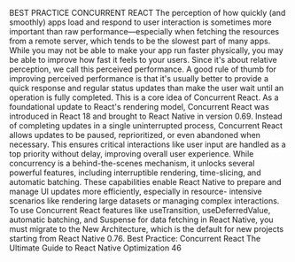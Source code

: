 BEST PRACTICE
CONCURRENT REACT
The perception of how quickly (and smoothly) apps load and respond to user interaction is 
sometimes more important than raw performance—especially when fetching the resources 
from a remote server, which tends to be the slowest part of many apps. While you may not be 
able to make your app run faster physically, you may be able to improve how fast it feels to your 
users. Since it's about relative perception, we call this perceived performance.
A good rule of thumb for improving perceived performance is that it's usually better to provide 
a quick response and regular status updates than make the user wait until an operation is fully 
completed. This is a core idea of Concurrent React.
As a foundational update to React's rendering model, Concurrent React was introduced in 
React 18 and brought to React Native in version 0.69. Instead of completing updates in a single 
uninterrupted process, Concurrent React allows updates to be paused, reprioritized, or even 
abandoned when necessary. This ensures critical interactions like user input are handled as 
a top priority without delay, improving overall user experience.
While concurrency is a behind-the-scenes mechanism, it unlocks several powerful features, 
including interruptible rendering, time-slicing, and automatic batching. These capabilities 
enable React Native to prepare and manage UI updates more efficiently, especially in resource-
intensive scenarios like rendering large datasets or managing complex interactions.
To use Concurrent React features like 
useTransition, useDeferredValue, 
automatic batching, and Suspense for data fetching in React Native, you must 
migrate to the New Architecture, which is the default for new projects starting 
from React Native 0.76.
Best Practice: Concurrent React
The Ultimate Guide to React Native Optimization
46